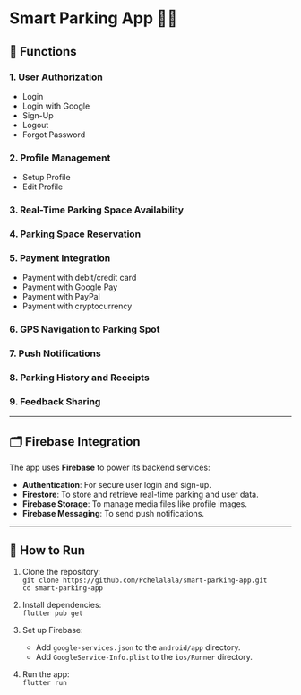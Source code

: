 # Smart Parking App 🚗📱

## 🚀 Functions

### 1. **User Authorization**
- Login
- Login with Google
- Sign-Up
- Logout
- Forgot Password

### 2. **Profile Management**
- Setup Profile
- Edit Profile

### 3. **Real-Time Parking Space Availability**

### 4. **Parking Space Reservation**

### 5. **Payment Integration**
- Payment with debit/credit card
- Payment with Google Pay
- Payment with PayPal
- Payment with cryptocurrency

### 6. **GPS Navigation to Parking Spot**

### 7. **Push Notifications**

### 8. **Parking History and Receipts**

### 9. **Feedback Sharing**

---

## 🗂️ Firebase Integration

The app uses **Firebase** to power its backend services:
- **Authentication**: For secure user login and sign-up.
- **Firestore**: To store and retrieve real-time parking and user data.
- **Firebase Storage**: To manage media files like profile images.
- **Firebase Messaging**: To send push notifications.

---

## 📖 How to Run

1. Clone the repository:  
   `git clone https://github.com/Pchelalala/smart-parking-app.git`  
   `cd smart-parking-app`

2. Install dependencies:  
   `flutter pub get`

3. Set up Firebase:
    - Add `google-services.json` to the `android/app` directory.
    - Add `GoogleService-Info.plist` to the `ios/Runner` directory.

4. Run the app:  
   `flutter run`
